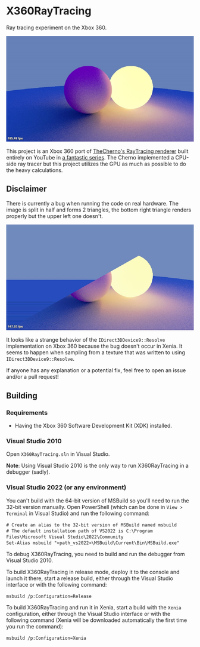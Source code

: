 # X360RayTracing

Ray tracing experiment on the Xbox 360.

![Ray traced spheres](./resources/screenshots/spheres.jpg)

This project is an Xbox 360 port of [TheCherno's RayTracing renderer](https://github.com/TheCherno/RayTracing) built entirely on YouTube in [a fantastic series](https://www.youtube.com/playlist?list=PLlrATfBNZ98edc5GshdBtREv5asFW3yXl).
The Cherno implemented a CPU-side ray tracer but this project utilizes the GPU as much as possible to do the heavy calculations.

## Disclaimer

There is currently a bug when running the code on real hardware. The image is split in half and forms 2 triangles, the bottom right triangle renders properly but the upper left one doesn't.

![Rendering but on real hardware](./resources/screenshots/spheres-bug.jpg)

It looks like a strange behavior of the `IDirect3DDevice9::Resolve` implementation on Xbox 360 because the bug doesn't occur in Xenia. It seems to happen when sampling from a texture that was written to using `IDirect3DDevice9::Resolve`.

If anyone has any explanation or a potential fix, feel free to open an issue and/or a pull request!

## Building

### Requirements

-   Having the Xbox 360 Software Development Kit (XDK) installed.

### Visual Studio 2010

Open `X360RayTracing.sln` in Visual Studio.

**Note**: Using Visual Studio 2010 is the only way to run X360RayTracing in a debugger (sadly).

### Visual Studio 2022 (or any environment)

You can't build with the 64-bit version of MSBuild so you'll need to run the 32-bit version manually. Open PowerShell (which can be done in `View > Terminal` in Visual Studio) and run the following command:

```PS1
# Create an alias to the 32-bit version of MSBuild named msbuild
# The default installation path of VS2022 is C:\Program Files\Microsoft Visual Studio\2022\Community
Set-Alias msbuild "<path_vs2022>\MSBuild\Current\Bin\MSBuild.exe"
```

To debug X360RayTracing, you need to build and run the debugger from Visual Studio 2010.

To build X360RayTracing in release mode, deploy it to the console and launch it there, start a release build, either through the Visual Studio interface or with the following command:

```PS1
msbuild /p:Configuration=Release
```

To build X360RayTracing and run it in Xenia, start a build with the `Xenia` configuration, either through the Visual Studio interface or with the following command (Xenia will be downloaded automatically the first time you run the command):

```PS1
msbuild /p:Configuration=Xenia
```
